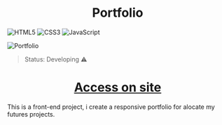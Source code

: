 <h1 align="center">Portfolio</h1> 

![HTML5](https://img.shields.io/badge/html5-%23E34F26.svg?style=for-the-badge&logo=html5&logoColor=white)
![CSS3](https://img.shields.io/badge/css3-%231572B6.svg?style=for-the-badge&logo=css3&logoColor=white)
![JavaScript](https://img.shields.io/badge/javascript-%23323330.svg?style=for-the-badge&logo=javascript&logoColor=%23F7DF1E)

![Portfolio](https://github.com/Namanosbad/Portfolio/assets/151960068/07d2c5b3-5fea-48ff-b78c-b6f51d3f0d34)

>Status: Developing ⚠️

<h1 align="center">
  <a href="https://namanosbad.github.io/Portfolio/">Access on site</a>
</h1>

This is a front-end project, i create a responsive portfolio for alocate my futures projects.









